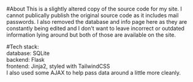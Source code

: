 #About
This is a slightly altered copy of the source code for my site. I cannot publically publish the original source code as it includes mail passwords. I also removed the database and 
info page here as they are constantly being edited and I don't want to leave incorrect or outdated information lying around but both of those are available on the site. 

#Tech stack:     
database: SQLite     
backend: Flask     
frontend: Jinja2, styled with TailwindCSS     
I also used some AJAX to help pass data around a little more cleanly.    
